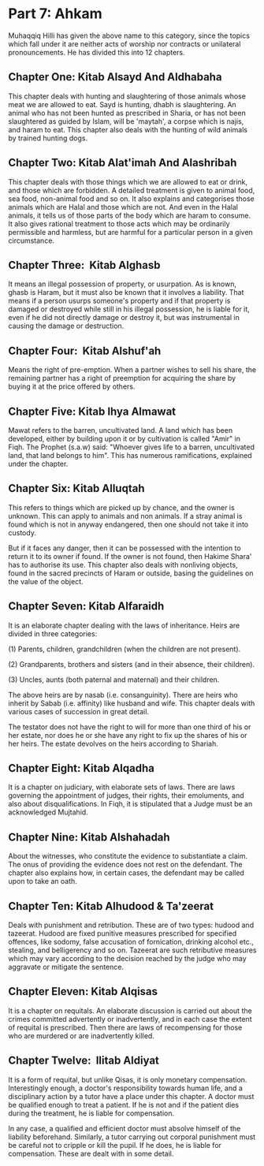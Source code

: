 Part 7: Ahkam
=============

Muhaqqiq Hilli has given the above name to this category, since the
topics which fall under it are neither acts of worship nor contracts or
unilateral pronouncements. He has divided this into 12 chapters.

Chapter One:­ Kitab Al­sayd And Al­dhabaha
------------------------------------------

This chapter deals with hunting and slaughtering of those animals whose
meat we are allowed to eat. Sayd is hunting, dhabh is slaughtering. An
animal who has not been hunted as prescribed in Sharia, or has not been
slaughtered as guided by Islam, will be 'maytah', a corpse which is
najis, and haram to eat. This chapter also deals with the hunting of
wild animals by trained hunting dogs.

Chapter Two: ­Kitab Al­at'imah And Al­ashribah
----------------------------------------------

This chapter deals with those things which we are allowed to eat or
drink, and those which are forbidden. A detailed treatment is given to
animal food, sea food, non­-animal food and so on. It also explains and
categorises those animals which are Halal and those which are not. And
even in the Halal animals, it tells us of those parts of the body which
are haram to consume. It also gives rational treatment to those acts
which may be ordinarily permissible and harmless, but are harmful for a
particular person in a given circumstance.

Chapter Three: ­ Kitab Al­ghasb
-------------------------------

It means an illegal possession of property, or usurpation. As is known,
ghasb is Haram, but it must also be known that it involves a liability.
That means if a person usurps someone's property and if that property is
damaged or destroyed while still in his illegal possession, he is liable
for it, even if he did not directly damage or destroy it, but was
instrumental in causing the damage or destruction.

Chapter Four: ­ Kitab Al­shuf'ah
--------------------------------

Means the right of pre-emption. When a partner wishes to sell his share,
the remaining partner has a right of preemption for acquiring the share
by buying it at the price offered by others.

Chapter Five: ­Kitab Ihya Al­mawat
----------------------------------

Mawat refers to the barren, uncultivated land. A land which has been
developed, either by building upon it or by cultivation is called "Amir"
in Fiqh. The Prophet (s.a.w) said: "Whoever gives life to a barren,
uncultivated land, that land belongs to him". This has numerous
ramifications, explained under the chapter.

Chapter Six: ­Kitab Al­luqtah
-----------------------------

This refers to things which are picked up by chance, and the owner is
unknown. This can apply to animals and non ­animals. If a stray animal
is found which is not in anyway endangered, then one should not take it
into custody.

But if it faces any danger, then it can be possessed with the intention
to return it to its owner if found. If the owner is not found, then
Hakime Shara' has to authorise its use. This chapter also deals with
non­living objects, found in the sacred precincts of Haram or outside,
basing the guidelines on the value of the object.

Chapter Seven: ­Kitab Al­faraidh
--------------------------------

It is an elaborate chapter dealing with the laws of inheritance. Heirs
are divided in three categories:

(1) Parents, children, grandchildren (when the children are not
present).

(2) Grandparents, brothers and sisters (and in their absence, their
children).

(3) Uncles, aunts (both paternal and maternal) and their children.

The above heirs are by nasab (i.e. consanguinity). There are heirs who
inherit by Sabab (i.e. affinity) like husband and wife. This chapter
deals with various cases of succession in great detail.

The testator does not have the right to will for more than one third of
his or her estate, nor does he or she have any right to fix up the
shares of his or her heirs. The estate devolves on the heirs according
to Shariah.

Chapter Eight: ­Kitab Al­qadha
------------------------------

It is a chapter on judiciary, with elaborate sets of laws. There are
laws governing the appointment of judges, their rights, their
emoluments, and also about disqualifications. In Fiqh, it is stipulated
that a Judge must be an acknowledged Mujtahid.

Chapter Nine: ­Kitab Al­shahadah
--------------------------------

About the witnesses, who constitute the evidence to substantiate a
claim. The onus of providing the evidence does not rest on the
defendant. The chapter also explains how, in certain cases, the
defendant may be called upon to take an oath.

Chapter Ten: ­Kitab Al­hudood & Ta'zeerat
-----------------------------------------

Deals with punishment and retribution. These are of two types: hudood
and tazeerat. Hudood are fixed punitive measures prescribed for
specified offences, like sodomy, false accusation of fornication,
drinking alcohol etc., stealing, and belligerency and so on. Tazeerat
are such retributive measures which may vary according to the decision
reached by the judge who may aggravate or mitigate the sentence.

Chapter Eleven: ­Kitab Al­qisas
-------------------------------

It is a chapter on requitals. An elaborate discussion is carried out
about the crimes committed advertently or inadvertently, and in each
case the extent of requital is prescribed. Then there are laws of
recompensing for those who are murdered or are inadvertently killed.

Chapter Twelve: ­ Ilitab Al­diyat
---------------------------------

It is a form of requital, but unlike Qisas, it is only monetary
compensation. Interestingly enough, a doctor's responsibility towards
human life, and a disciplinary action by a tutor have a place under this
chapter. A doctor must be qualified enough to treat a patient. If he is
not and if the patient dies during the treatment, he is liable for
compensation.

In any case, a qualified and efficient doctor must absolve himself of
the liability beforehand. Similarly, a tutor carrying out corporal
punishment must be careful not to cripple or kill the pupil. If he does,
he is liable for compensation. These are dealt with in some detail.


